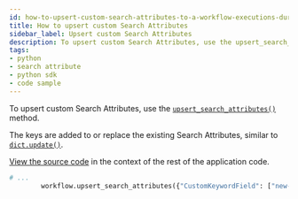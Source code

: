 ```yaml
---
id: how-to-upsert-custom-search-attributes-to-a-workflow-executions-during-execution-in-python
title: How to upsert custom Search Attributes
sidebar_label: Upsert custom Search Attributes
description: To upsert custom Search Attributes, use the upsert_search_attributes() method.
tags:
- python
- search attribute
- python sdk
- code sample
---
```


<!-- DO NOT EDIT THIS FILE DIRECTLY.
THIS FILE IS GENERATED from https://github.com/temporalio/documentation/blob/main/sample-apps/python/your_visibility/workflow_dacx.py. -->

To upsert custom Search Attributes, use the [`upsert_search_attributes()`](https://python.temporal.io/temporalio.workflow.html#upsert_search_attributes) method.

The keys are added to or replace the existing Search Attributes, similar to [`dict.update()`](https://docs.python.org/3/library/stdtypes.html#dict.update).

<div class="copycode-notice-container"><a href="https://github.com/temporalio/documentation/blob/main/sample-apps/python/your_visibility/workflow_dacx.py">View the source code</a> in the context of the rest of the application code.</div>

```python
# ...
        workflow.upsert_search_attributes({"CustomKeywordField": ["new-value"]})
```
